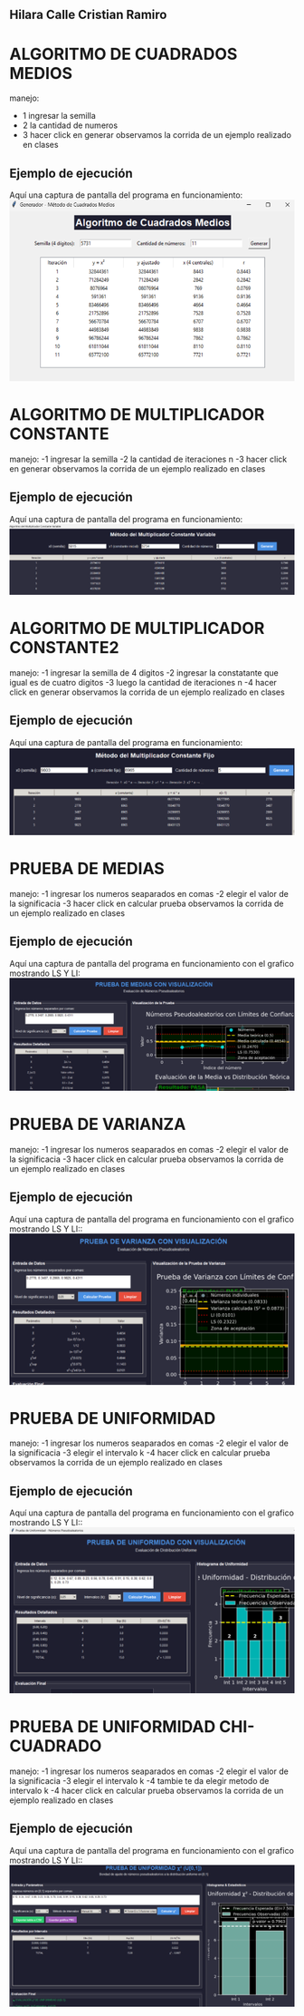 ## Hilara Calle Cristian Ramiro

# ALGORITMO DE CUADRADOS MEDIOS
manejo: 
- 1 ingresar la semilla 
- 2 la cantidad de numeros
- 3 hacer click en generar
observamos la corrida de un ejemplo realizado en clases
## Ejemplo de ejecución
Aquí una captura de pantalla del programa en funcionamiento:
![Demo](assets/cuadrados.png)

# ALGORITMO DE MULTIPLICADOR CONSTANTE
manejo: -1 ingresar la semilla 
        -2 la cantidad de iteraciones n
        -3 hacer click en generar
observamos la corrida de un ejemplo realizado en clases
## Ejemplo de ejecución
Aquí una captura de pantalla del programa en funcionamiento:
![Demo](assets/constante1.png)

# ALGORITMO DE MULTIPLICADOR CONSTANTE2
manejo: -1 ingresar la semilla de 4 digitos
        -2 ingresar la constatante que igual es de cuatro digitos
        -3 luego la cantidad de iteraciones n
        -4 hacer click en generar
observamos la corrida de un ejemplo realizado en clases
## Ejemplo de ejecución
Aquí una captura de pantalla del programa en funcionamiento:
![Demo](assets/constante2.png)

# PRUEBA DE MEDIAS
manejo: -1 ingresar los numeros seaparados en comas 
        -2 elegir el valor de la significacia
        -3 hacer click en calcular prueba
observamos la corrida de un ejemplo realizado en clases
## Ejemplo de ejecución
Aquí una captura de pantalla del programa en funcionamiento con el grafico mostrando LS Y LI:
![Demo](assets/medias.png)

# PRUEBA DE VARIANZA
manejo: -1 ingresar los numeros seaparados en comas 
        -2 elegir el valor de la significacia
        -3 hacer click en calcular prueba
observamos la corrida de un ejemplo realizado en clases
## Ejemplo de ejecución
Aquí una captura de pantalla del programa en funcionamiento con el grafico mostrando LS Y LI::
![Demo](assets/varianza.png)


# PRUEBA DE UNIFORMIDAD
manejo: -1 ingresar los numeros seaparados en comas 
        -2 elegir el valor de la significacia
        -3 elegir el intervalo k
        -4 hacer click en calcular prueba
observamos la corrida de un ejemplo realizado en clases
## Ejemplo de ejecución
Aquí una captura de pantalla del programa en funcionamiento con el grafico mostrando LS Y LI::
![Demo](assets/uniformidad.png)

# PRUEBA DE UNIFORMIDAD CHI-CUADRADO
manejo: -1 ingresar los numeros seaparados en comas 
        -2 elegir el valor de la significacia
        -3 elegir el intervalo k
        -4 tambie te da elegir metodo de intervalo k
        -4 hacer click en calcular prueba
observamos la corrida de un ejemplo realizado en clases
## Ejemplo de ejecución
Aquí una captura de pantalla del programa en funcionamiento con el grafico mostrando LS Y LI::
![Demo](assets/chi.png)
